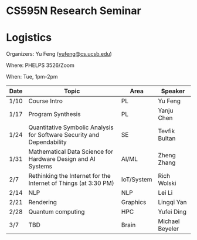 # CS595N Research Seminar

# Logistics
Organizers: Yu Feng (yufeng@cs.ucsb.edu)

Where: PHELPS 3526/Zoom

When: Tue, 1pm-2pm


| Date  | Topic                                         | Area | Speaker |
|-------|-----------------------------------------------|--------|------|
| 1/10  | Course Intro   |   PL   |  Yu Feng    |
| 1/17  |    Program Synthesis      |  PL      |  Yanju Chen    |   
| 1/24  | Quantitative Symbolic Analysis for Software Security and Dependability     | SE  | Tevfik Bultan     |   
| 1/31  | Mathematical Data Science for Hardware Design and AI Systems       |  AI/ML     |   Zheng Zhang   |    
| 2/7 |        Rethinking the Internet for the Internet of Things (at 3:30 PM)          |   IoT/System   |   Rich Wolski     |    
| 2/14 | NLP                    |  NLP | Lei Li    | 
| 2/21 | Rendering |  Graphics  |   Lingqi Yan   |   
| 2/28 | Quantum computing              | HPC        |   Yufei Ding   |    
| 3/7 | TBD            |   Brain    |   Michael Beyeler   |   
 


